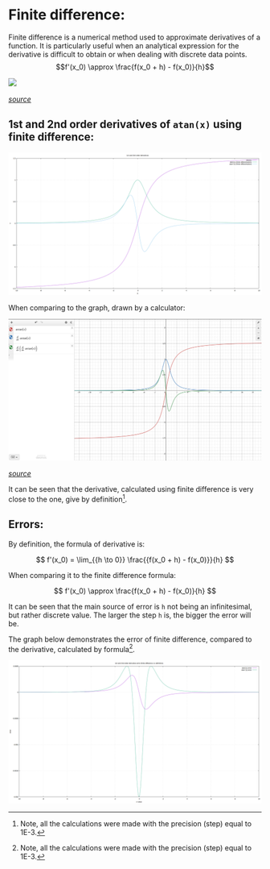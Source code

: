 # Finite difference:
Finite difference is a numerical method used to approximate derivatives of a function.
It is particularly useful when an analytical expression for the derivative is difficult to obtain or when dealing with discrete data points.
$$f'(x_0) \approx \frac{f(x_0 + h) - f(x_0)}{h}$$

![](https://www.iue.tuwien.ac.at/phd/heinzl/img543.png)

*[source](https://www.iue.tuwien.ac.at/phd/heinzl/node27.html)*

## 1st and 2nd order derivatives of `atan(x)` using finite difference:

![](/derivative/derivative.png)

When comparing to the graph, drawn by a calculator:

![](/derivative/Screenshot_20231224_172133.png)

*[source](https://www.desmos.com/calculator)*

It can be seen that the derivative, calculated using finite difference is very close to the one, give by definition[^1].

## Errors:
By definition, the formula of derivative is:

$$
f'(x_0) = \lim_{{h \to 0}} \frac{{f(x_0 + h) - f(x_0)}}{h}
$$

When comparing it to the finite difference formula:

$$
f'(x_0) \approx \frac{f(x_0 + h) - f(x_0)}{h}
$$

It can be seen that the main source of error is `h` not being an infinitesimal, but rather  discrete value.
The larger the step `h` is, the bigger the error will be.

The graph below demonstrates the error of finite difference, compared to the
derivative, calculated by formula[^1].

![](/derivative/errors.png)

[^1]: Note, all the calculations were made with the precision (step) equal to 1E-3.